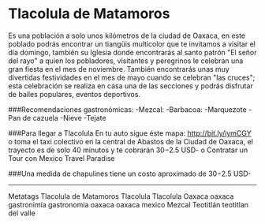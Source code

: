 Tlacolula de Matamoros
==========================================================================================
Es una población a solo unos kilómetros de la ciudad de Oaxaca, en este poblado podrás encontrar un tiangüis multicolor que te invitamos a visitar el día domingo, también su Iglesia donde encontrarás al santo patrón "El señor del rayo" a quien los pobladores, visitantes y peregrinos le celebran una gran fiesta en el mes de noviembre. También encontrarás unas muy divertidas festividades en el mes de mayo cuando se celebran "las cruces"; esta celebración se realiza en casa una de las secciones y podrás disfrutar de bailes populares, eventos deportivos. 

###Recomendaciones gastronómicas:
-Mezcal:
-Barbacoa:
-Marquezote
-Pan de cazuela
-Nieve
-Tejate


###Para llegar a Tlacolula
En tu auto sigue éste mapa: http://bit.ly/iymCGY
o toma el taxi colectivo en la central de Abastos de la Ciudad de Oaxaca, el trayecto es de solo 40 minutos y te cobrarán $30 -$2.5 USD- 
o Contratar un Tour con Mexico Travel Paradise

###Una medida de chapulines tiene un costo aproximado de $30 -$2.5 USD- 

_________________________
Metatags
Tlacolula de Matamoros
Tlacolula
Tlacolula Oaxaca
oaxaca
gastronimía
gastronomia
oaxaca
oaxaca mexico
Mezcal
Teotitlán
teotitlan del valle

